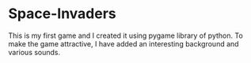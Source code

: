 # Space-Invaders
This is my first game and I created it using pygame library of python. To make the game attractive, I have added an interesting background and various sounds.

